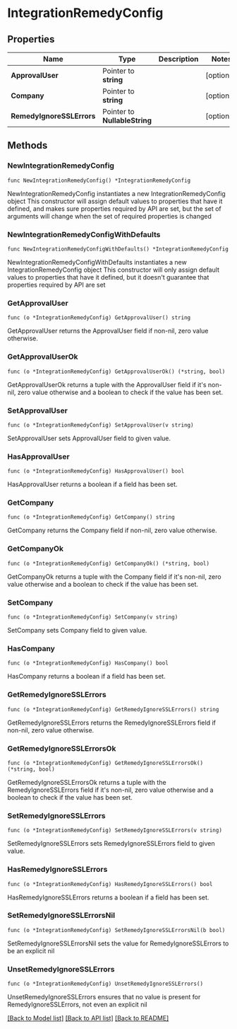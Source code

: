 # IntegrationRemedyConfig

## Properties

Name | Type | Description | Notes
------------ | ------------- | ------------- | -------------
**ApprovalUser** | Pointer to **string** |  | [optional] 
**Company** | Pointer to **string** |  | [optional] 
**RemedyIgnoreSSLErrors** | Pointer to **NullableString** |  | [optional] 

## Methods

### NewIntegrationRemedyConfig

`func NewIntegrationRemedyConfig() *IntegrationRemedyConfig`

NewIntegrationRemedyConfig instantiates a new IntegrationRemedyConfig object
This constructor will assign default values to properties that have it defined,
and makes sure properties required by API are set, but the set of arguments
will change when the set of required properties is changed

### NewIntegrationRemedyConfigWithDefaults

`func NewIntegrationRemedyConfigWithDefaults() *IntegrationRemedyConfig`

NewIntegrationRemedyConfigWithDefaults instantiates a new IntegrationRemedyConfig object
This constructor will only assign default values to properties that have it defined,
but it doesn't guarantee that properties required by API are set

### GetApprovalUser

`func (o *IntegrationRemedyConfig) GetApprovalUser() string`

GetApprovalUser returns the ApprovalUser field if non-nil, zero value otherwise.

### GetApprovalUserOk

`func (o *IntegrationRemedyConfig) GetApprovalUserOk() (*string, bool)`

GetApprovalUserOk returns a tuple with the ApprovalUser field if it's non-nil, zero value otherwise
and a boolean to check if the value has been set.

### SetApprovalUser

`func (o *IntegrationRemedyConfig) SetApprovalUser(v string)`

SetApprovalUser sets ApprovalUser field to given value.

### HasApprovalUser

`func (o *IntegrationRemedyConfig) HasApprovalUser() bool`

HasApprovalUser returns a boolean if a field has been set.

### GetCompany

`func (o *IntegrationRemedyConfig) GetCompany() string`

GetCompany returns the Company field if non-nil, zero value otherwise.

### GetCompanyOk

`func (o *IntegrationRemedyConfig) GetCompanyOk() (*string, bool)`

GetCompanyOk returns a tuple with the Company field if it's non-nil, zero value otherwise
and a boolean to check if the value has been set.

### SetCompany

`func (o *IntegrationRemedyConfig) SetCompany(v string)`

SetCompany sets Company field to given value.

### HasCompany

`func (o *IntegrationRemedyConfig) HasCompany() bool`

HasCompany returns a boolean if a field has been set.

### GetRemedyIgnoreSSLErrors

`func (o *IntegrationRemedyConfig) GetRemedyIgnoreSSLErrors() string`

GetRemedyIgnoreSSLErrors returns the RemedyIgnoreSSLErrors field if non-nil, zero value otherwise.

### GetRemedyIgnoreSSLErrorsOk

`func (o *IntegrationRemedyConfig) GetRemedyIgnoreSSLErrorsOk() (*string, bool)`

GetRemedyIgnoreSSLErrorsOk returns a tuple with the RemedyIgnoreSSLErrors field if it's non-nil, zero value otherwise
and a boolean to check if the value has been set.

### SetRemedyIgnoreSSLErrors

`func (o *IntegrationRemedyConfig) SetRemedyIgnoreSSLErrors(v string)`

SetRemedyIgnoreSSLErrors sets RemedyIgnoreSSLErrors field to given value.

### HasRemedyIgnoreSSLErrors

`func (o *IntegrationRemedyConfig) HasRemedyIgnoreSSLErrors() bool`

HasRemedyIgnoreSSLErrors returns a boolean if a field has been set.

### SetRemedyIgnoreSSLErrorsNil

`func (o *IntegrationRemedyConfig) SetRemedyIgnoreSSLErrorsNil(b bool)`

 SetRemedyIgnoreSSLErrorsNil sets the value for RemedyIgnoreSSLErrors to be an explicit nil

### UnsetRemedyIgnoreSSLErrors
`func (o *IntegrationRemedyConfig) UnsetRemedyIgnoreSSLErrors()`

UnsetRemedyIgnoreSSLErrors ensures that no value is present for RemedyIgnoreSSLErrors, not even an explicit nil

[[Back to Model list]](../README.md#documentation-for-models) [[Back to API list]](../README.md#documentation-for-api-endpoints) [[Back to README]](../README.md)


